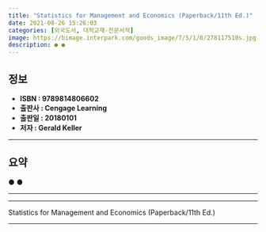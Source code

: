 ```yaml
---
title: "Statistics for Management and Economics (Paperback/11th Ed.)"
date: 2021-08-26 15:26:03
categories: [외국도서, 대학교재-전문서적]
image: https://bimage.interpark.com/goods_image/7/5/1/0/278117510s.jpg
description: ● ●
---
```


## **정보**

- **ISBN : 9789814806602**
- **출판사 : Cengage Learning**
- **출판일 : 20180101**
- **저자 : Gerald Keller**

------



## **요약**

●  ●  

------



------


Statistics for Management and Economics (Paperback/11th Ed.) 

------


